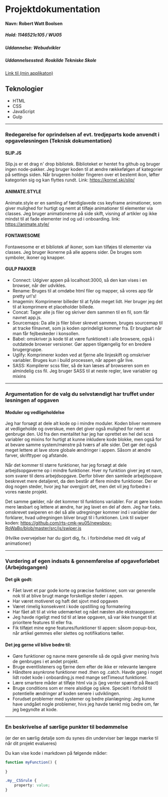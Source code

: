 # Projektdokumentation

#### Navn: Robert Watt Boolsen

##### Hold: 1146521c105 / WU05

##### Uddannelse: Webudvikler

##### Uddannelsessted: Roskilde Tekniske Skole

[Link til (min applikaton)](http://nogether.netlify.com/)


## Teknologier

-   HTML
-   CSS
-   JavaScript
-   Gulp

---

### Redegørelse for oprindelsen af evt. tredjeparts kode anvendt i opgaveløsningen (Teknisk dokumentation)
#### SLIP.JS
Slip.js er et drag n' drop bibliotek. Biblioteket er hentet fra github og bruger ingen node-pakker.
Jeg bruger koden til at ændre rækkefølgen af kategorier på settings siden. Når brugeren holder fingeren over et bestemt ikon, løfter kategorien sig og kan flyttes rundt. Link: https://kornel.ski/slip/
#### ANIMATE.STYLE
Animate.style er en samling af færdiglavede css keyframe animationer, som giver mulighed for hurtigt og nemt at tilføje animationer til elementer via classes. Jeg bruger animationerne på side skift, visning af artikler og ikke mindst til at fade elementer ind og ud i onboarding. link: https://animate.style/
#### FONTAWESOME
Fontawesome er et bibliotek af ikoner, som kan tilføjes til elementer via classes. Jeg bruger ikonerne på alle appens sider. De bruges som symboler, ikoner og knapper.
#### GULP PAKKER
* Connect: Udgiver appen på localhost:3000, så den kan vises i en browser, når der udvikles.
* Rename: Bruges til at omdøbe html filer og mapper, så vores app får pretty url's! 
* Imagemin: Komprimerer billeder til at fylde meget lidt. Her bruger jeg det til at komprimere et placeholder billede.
* Concat: Tager alle js filer og skriver dem sammen til en fil, som får navnet app.js. 
* Sourcemaps: Da alle js filer bliver skrevet sammen, bruges sourcemap til at tracke filnavnet, som js koden oprindeligt kommer fra. Er brugbart når man får fejlbeskeder i konsollen.
* Babel: omskriver js kode til at være funktionelt i alle browsere, også i outdatede browser versioner. Gør appen tilgængelig for en bredere brugergruppe.
* Uglify: Komprimerer koden ved at fjerne alle linjeskift og omskriver variabler. Bruges kun i build processen, når appen går live.
* SASS: Kompilerer scss filer, så de kan læses af browseren som en almindelig css fil. Jeg bruger SASS til at neste regler, lave variabler og mixins        

---

### Argumentation for de valg du selvstændigt har truffet under løsningen af opgaven

#### Moduler og vedligeholdelse
Jeg har forsøgt at dele alt kode op i mindre moduler. Koden bliver nemmere at vedligeholde og overskue, men det giver også mulighed for nemt at genbruge den.
Ud fra den mentalitet har jeg har oprettet en hel del scss variabler og mixins for hurtigt at kunne inkludere kode blokke, men også for at bevare samme system/mønstre på tværs af alle sider. Det gør det også meget lettere at lave store globale ændringer i appen. Såsom at ændre farver, skrifttyper og afstande. 

Når det kommer til større funktioner, har jeg forsøgt at dele arbejdsopgaverne op i mindre funktioner. Hver ny funktion giver jeg et navn, som svarer til dens arbejdsopgave. Derfor bliver den samlede arbejdsopave beskrevet mere detaljeret, da den består af flere mindre funktioner. Der er dog nogen steder, hvor jeg har overgjort det, men det vil jeg forbedre i vores næste projekt.

Det samme gælder, når det kommer til funktions variabler. For at gøre koden mere læsbart og lettere at ændre, har jeg lavet en del af dem. Jeg har f.eks. omskrevet swiperen en del så alle udregninger kommer ind i variabler der forklarer, hvad udregningen bliver brugt til i funktionen. Link til swiper koden: https://github.com/rts-cmk-wu05/newsbox-RoWaBo/blob/master/src/js/swiper.js 


(Hvilke overvejelser har du gjort dig, fx. i forbindelse med dit valg af animationer)

---
### Vurdering af egen indsats & gennemførelse af opgaveforløbet (Arbejdsgangen)

#### Det gik godt: 
- Fået lavet et par gode korte og præcise funktioner, som var generelle nok til at blive brugt mange forskellige steder i appen.
- Har været motiveret og haft det sjovt med opgaven
- Været rimelig konsekvent i kode opstilling og formatering
- Har fået alt til at virke udemærket og nået næsten alle  ekstraopgaver.
- Jeg havde rigeligt med tid til at løse opgaven, så var ikke tvunget til at prioritere features til eller fra.
- Fik tilføjet mine egne features/funktioner til appen: såsom popup-box, når artikel gemmes eller slettes og notifikations tæller.
 
#### Det jeg gerne vil blive bedre til:
- Gøre funktioner og navne mere generelle så de også giver mening hvis de genbruges i et andet projekt.
- Bruge eventlisteners og fjerne dem efter de ikke er relevante længere
- Håndtere asynkrone funktioner med .then og .catch. Havde gang i noget lidt rodet kode i onboarding.js med mange setTimeout funktioner.
- Lære smartere måder at tilføje html via js (jeg venter spændt på React)
- Bruge conditions som er mere alsidige og sikre. Specielt i forhold til potentielle ændringer af koden senere i udviklingen.
- Forudset problemer med systemer og bedre planlægning: Jeg kunne have undgået nogle problemer, hivs jeg havde tænkt mig bedre om, før jeg begyndte at kode.

---
### En beskrivelse af særlige punkter til bedømmelse

(er der en særlig detalje som du synes din underviser bør lægge mærke til når dit projekt evalueres)

Du kan vise kode i markdown på følgende måder: 
```js
function myFunction() {
	
}
```

```css
.my__CSSrule {
	property: value;
}
```

